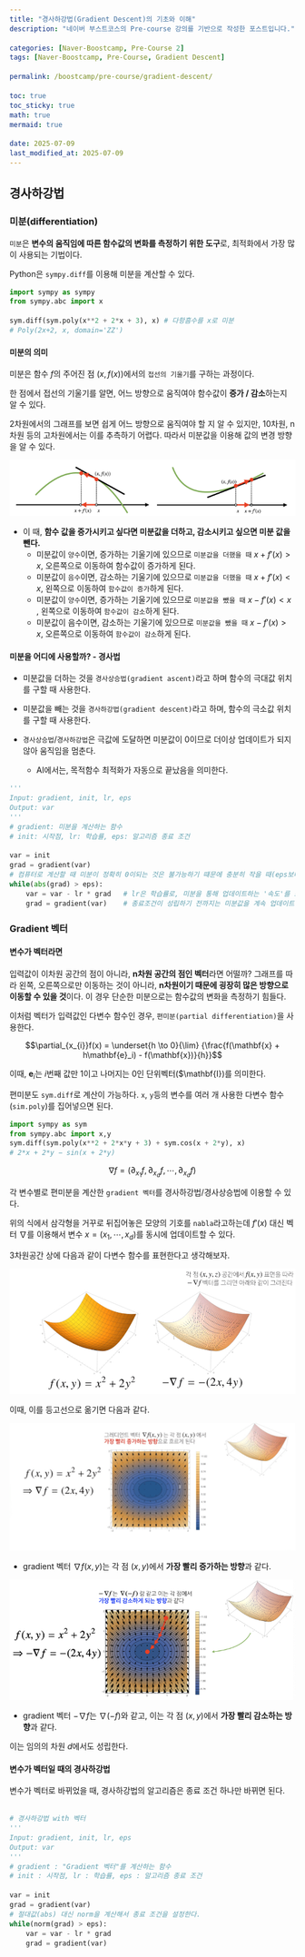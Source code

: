 ```yaml
---
title: "경사하강법(Gradient Descent)의 기초와 이해"
description: "네이버 부스트코스의 Pre-course 강의를 기반으로 작성한 포스트입니다."

categories: [Naver-Boostcamp, Pre-Course 2]
tags: [Naver-Boostcamp, Pre-Course, Gradient Descent]

permalink: /boostcamp/pre-course/gradient-descent/

toc: true
toc_sticky: true
math: true
mermaid: true

date: 2025-07-09
last_modified_at: 2025-07-09
---
```


## 경사하강법

### 미분(differentiation)

`미분`은 **변수의 움직임에 따른 함수값의 변화를 측정하기 위한 도구**로, 최적화에서 가장 많이 사용되는 기법이다.

Python은 `sympy.diff`를 이용해 미분을 계산할 수 있다.

```python
import sympy as sympy
from sympy.abc import x

sym.diff(sym.poly(x**2 + 2*x + 3), x) # 다항흠수를 x로 미분
# Poly(2x+2, x, domain='ZZ')
```

#### 미분의 의미

미분은 함수 $f$의 주어진 점 $(x, f(x))$에서의 `접선의 기울기`를 구하는 과정이다.

한 점에서 접선의 기울기를 알면, 어느 방향으로 움직여야 함수값이 **증가 / 감소**하는지 알 수 있다.

2차원에서의 그래프를 보면 쉽게 어느 방향으로 움직여야 할 지 알 수 있지만, 10차원, n차원 등의 고차원에서는 이를 추측하기 어렵다. 따라서 미분값을 이용해 값의 변경 방향을 알 수 있다.

<img src="../assets/img/post/differentiation.png">

- 이 때, **함수 값을 증가시키고 싶다면 미분값을 더하고, 감소시키고 싶으면 미분 값을 뺀다.**
    - 미분값이 `양수`이면, 증가하는 기울기에 있으므로 `미분값을 더했을 때` $x + f'(x) > x$, 오른쪽으로 이동하여 함수값이 증가하게 된다.
    - 미분값이 `음수`이면, 감소하는 기울기에 있으므로 `미분값을 더했을 때` $x + f'(x) < x$, 왼쪽으로 이동하여 `함수값이 증가`하게 된다.
    - 미분값이 `양수`이면, 증가하는 기울기에 있으므로 `미분값을 뺐을 때` $x-f'(x) < x$ , 왼쪽으로 이동하여 `함수값이 감소`하게 된다.
    - 미분값이 음수이면, 감소하는 기울기에 있으므로 `미분값을 뺐을 때` $x-f'(x) > x$, 오른쪽으로 이동하여 `함수값이 감소`하게 된다.


#### 미분을 어디에 사용할까? - 경사법

- 미분값을 더하는 것을 `경사상승법(gradient ascent)`라고 하며 함수의 극대값 위치를 구할 때 사용한다.
- 미분값을 빼는 것을 `경사하강법(gradient descent)`라고 하며, 함수의 극소값 위치를 구할 때 사용한다.

- `경사상승법`/`경사하강법`은 극값에 도달하면 미분값이 0이므로 더이상 업데이트가 되지 않아 움직임을 멈춘다.
    - AI에서는, 목적함수 최적화가 자동으로 끝났음을 의미한다.

```python
'''
Input: gradient, init, lr, eps
Output: var
'''
# gradient: 미분을 계산하는 함수
# init: 시작점, lr: 학습률, eps: 알고리즘 종료 조건

var = init
grad = gradient(var)
# 컴퓨터로 계산할 때 미분이 정확히 0이되는 것은 불가능하기 떄문에 충분히 작을 때(eps보다 작을때) 종료하는 조건이 필요
while(abs(grad) > eps):
    var = var - lr * grad   # lr은 학습률로, 미분을 통해 업데이트하는 '속도'를 조절
    grad = gradient(var)    # 종료조건이 성립하기 전까지는 미분값을 계속 업데이트
```

### Gradient 벡터

#### 변수가 벡터라면 

입력값이 이차원 공간의 점이 아니라, **n차원 공간의 점인 벡터**라면 어떨까? 그래프를 따라 왼쪽, 오른쪽으로만 이동하는 것이 아니라, **n차원이기 때문에 굉장히 많은 방향으로 이동할 수 있을 것**이다. 이 경우 단순한 미분으로는 함수값의 변화을 측정하기 힘들다.

이처럼 벡터가 입력값인 다변수 함수인 경우, `편미분(partial differentiation)`을 사용한다.

$$\partial_{x_{i}}f(x) = \underset{h \to 0}{\lim} {\frac{f(\mathbf{x} + h\mathbf{e}_i) - f(\mathbf{x})}{h}}$$

이때, $\mathbf{e}_i$는 $i$번째 값만 1이고 나머지는 0인 단위벡터($\mathbf{I})를 의미한다.

편미분도 `sym.diff`로 계산이 가능하다. `x`, `y`등의 변수를 여러 개 사용한 다변수 함수(`sim.poly`)를 집어넣으면 된다.

```python
import sympy as sym
from sympy.abc import x,y
sym.diff(sym.poly(x**2 + 2*x*y + 3) + sym.cos(x + 2*y), x)
# 2*x + 2*y − sin(x + 2*y)
```

$$\nabla{f} = (\partial_{x_{1}}f, \partial_{x_{d}}f, \cdots, \partial_{x_{d}}f) $$

각 변수별로 편미분을 계산한 `gradient 벡터`를 경사하강법/경사상승법에 이용할 수 있다.

위의 식에서 삼각형을 거꾸로 뒤집어놓은 모양의 기호를 `nabla`라고하는데 $f'(x)$ 대신 벡터 $\nabla$를 이용해서 변수 $x = (x_1, \cdots , x_d)$를 동시에 업데이트할 수 있다.

3차원공간 상에 다음과 같이 다변수 함수를 표현한다고 생각해보자.

<img src="../assets/img/post/gradient_vector_1.png">

이때, 이를 등고선으로 옮기면 다음과 같다.


<img src="../assets/img/post/gradient_vector_2.png">

- gradient 벡터 $\nabla{f(x, y)}$는 각 점 $(x, y)$에서 **가장 빨리 증가하는 방향**과 같다.

<img src="../assets/img/post/gradient_vector_3.png">

- gradient 벡터 $-\nabla{f}$는 $\nabla{(-f)}$와 같고, 이는 각 점 $(x, y)$에서 **가장 빨리 감소하는 방향**과 같다.

이는 임의의 차원 $d$에서도 성립한다.

#### 변수가 벡터일 때의 경사하강법

변수가 벡터로 바뀌었을 때, 경사하강법의 알고리즘은 종료 조건 하나만 바뀌면 된다.

```python

# 경사하강법 with 벡터
'''
Input: gradient, init, lr, eps
Output: var
'''
# gradient : "Gradient 벡터"를 계산하는 함수
# init : 시작점, lr : 학습률, eps : 알고리즘 종료 조건

var = init
grad = gradient(var)
# 절대값(abs) 대신 norm을 계산해서 종료 조건을 설정한다.
while(norm(grad) > eps):
    var = var - lr * grad
    grad = gradient(var)
```